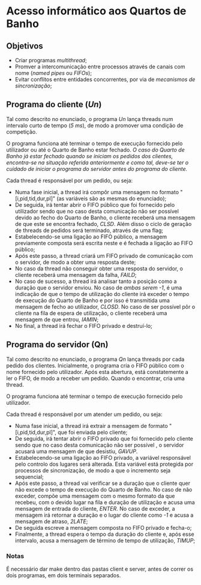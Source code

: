 # Acesso informático aos Quartos de Banho

## Objetivos

- Criar programas _multithread_;
- Promver a intercomunicação entre processos através de canais com nome (_named pipes_ ou _FIFOs_);
- Evitar conflitos entre entidades concorrentes, por via de _mecanismos de sincronização_;

## Programa do cliente (_Un_)

Tal como descrito no enunciado, o programa _Un_ lança threads num intervalo curto de tempo (_5 ms_), de modo a promover uma condição de competição.

O programa funciona até terminar o tempo de execução fornecido pelo utilizador ou até o Quarto de Banho estar fechado. 
_O caso do Quarto de Banho já estar fechado quando se iniciam os pedidos dos clientes, encontra-se na situação referida anteriormente e como tal, deve-se ter o cuidado de iniciar o programa do servidor antes do programa do cliente._

Cada thread é responsável por um pedido, ou seja:
- Numa fase inicial, a thread irá compôr uma mensagem no formato
"[i,pid,tid,dur,pl]" (as variáveis são as mesmas do enunciado);
- De seguida, irá tentar abrir o FIFO público que foi fornecido pelo utilizador sendo que no caso desta comunicação não ser possível devido ao fecho do Quarto de Banho, o cliente receberá uma mensagem de que este se encontra fechado, _CLSD_. Além disso o ciclo de geração de threads de pedidos será terminado, através de uma flag;
- Estabelecendo-se uma ligação ao FIFO público, a mensagem previamente composta será escrita neste e é fechada a ligação ao FIFO público;
- Após este passo, a thread criará um FIFO privado de comunicação com o servidor, de modo a obter uma resposta deste;
- No caso da thread não conseguir obter uma resposta do servidor, o cliente receberá uma mensagem da falha, _FAILD_;
- No caso de sucesso, a thread irá analisar tanto a posição como a duração que o servidor enviou. No caso de _ambas serem -1_, é uma indicação de que o tempo de utilização do cliente irá exceder o tempo de execução do Quarto de Banho e por isso é transmitida uma mensagem de fecho ao utilizador, _CLOSD_. No caso de ser possível pôr o cliente na fila de espera de utilização, o cliente receberá uma mensagem de que entrou, _IAMIN_;
- No final, a thread irá fechar o FIFO privado e destruí-lo;


## Programa do servidor (Qn)

Tal como descrito no enunciado, o programa _Qn_ lança threads por cada pedido dos clientes. Inicialmente, o programa cria o FIFO público com o nome fornecido pelo utilizador. Após esta abertura, está constatemente a ler o FIFO, de modo a receber um pedido. Quando o encontrar, cria uma thread.

O programa funciona até terminar o tempo de execução fornecido pelo utilizador.

Cada thread é responsável por um atender um pedido, ou seja:
- Numa fase inicial, a thread irá extrair a mensagem de formato
"[i,pid,tid,dur,pl]", que foi enviada pelo cliente;
- De seguida, irá tentar abrir o FIFO privado que foi fornecido pelo cliente sendo que no caso desta comunicação não ser possível , o servidor acusará uma mensagem de que desistiu, _GAVUP_.
- Estabelecendo-se uma ligação ao FIFO privado, a variável responsável pelo controlo dos lugares será alterada. Esta variável está protegida por processos de sincronização, de modo a que o incremento seja sequencial;
- Após este passo, a thread vai verificar se a duração que o cliente quer não excede o tempo de execução do Quarto de Banho. No caso de não exceder, compõe uma mensagem com o mesmo formato da que recebeu, com o devido lugar na fila e duração de utilização e acusa uma mensagem de entrada do cliente, _ENTER_. No caso de exceder, a mensagem irá retornar a duração e o lugar do cliente como _-1_ e acusa a mensagem de atraso, _2LATE_;
- De seguida escreve a mensagem composta no FIFO privado e fecha-o;
- Finalmente, a thread espera o tempo da duração do cliente e, após esse intervalo, acusa a mensagem de término de tempo de utilização, _TIMUP_;

### Notas
É necessário dar make dentro das pastas client e server, antes de correr os dois programas, em dois terminais separados.